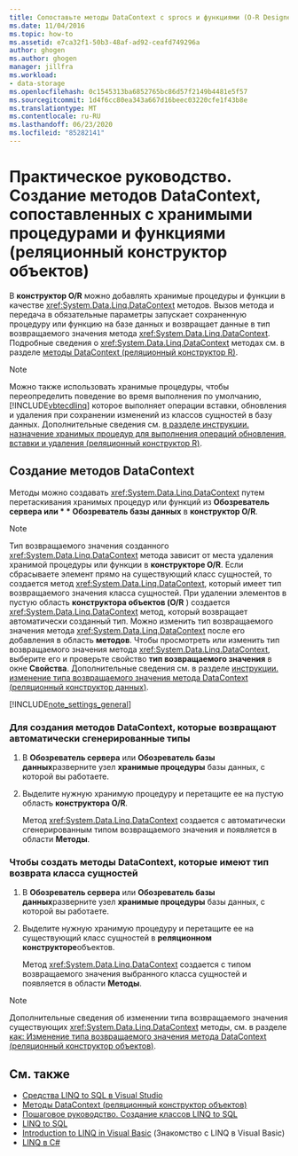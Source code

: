 ```yaml
---
title: Сопоставьте методы DataContext с sprocs и функциями (O-R Designer)
ms.date: 11/04/2016
ms.topic: how-to
ms.assetid: e7ca32f1-50b3-48af-ad92-ceafd749296a
author: ghogen
ms.author: ghogen
manager: jillfra
ms.workload:
- data-storage
ms.openlocfilehash: 0c1545313ba6852765bc86d57f2149b4481e5f57
ms.sourcegitcommit: 1d4f6cc80ea343a667d16beec03220cfe1f43b8e
ms.translationtype: MT
ms.contentlocale: ru-RU
ms.lasthandoff: 06/23/2020
ms.locfileid: "85282141"
---
```

# <a name="how-to-create-datacontext-methods-mapped-to-stored-procedures-and-functions-or-designer"></a>Практическое руководство. Создание методов DataContext, сопоставленных с хранимыми процедурами и функциями (реляционный конструктор объектов)

В **конструктор O/R** можно добавлять хранимые процедуры и функции в качестве <xref:System.Data.Linq.DataContext> методов. Вызов метода и передача в обязательные параметры запускает сохраненную процедуру или функцию на базе данных и возвращает данные в тип возвращаемого значения метода <xref:System.Data.Linq.DataContext>. Подробные сведения о <xref:System.Data.Linq.DataContext> методах см. в разделе [методы DataContext (реляционный конструктор R)](../data-tools/datacontext-methods-o-r-designer.md).

> [!NOTE]
> Можно также использовать хранимые процедуры, чтобы переопределить поведение во время выполнения по умолчанию, [!INCLUDE[vbtecdlinq](../data-tools/includes/vbtecdlinq_md.md)] которое выполняет операции вставки, обновления и удаления при сохранении изменений из классов сущностей в базу данных. Дополнительные сведения см. [в разделе инструкции. назначение хранимых процедур для выполнения операций обновления, вставки и удаления (реляционный конструктор R)](../data-tools/how-to-assign-stored-procedures-to-perform-updates-inserts-and-deletes-o-r-designer.md).

## <a name="create-datacontext-methods"></a>Создание методов DataContext

Методы можно создавать <xref:System.Data.Linq.DataContext> путем перетаскивания хранимых процедур или функций из <strong>Обозреватель сервера или * * Обозреватель базы данных</strong> в **конструктор O/R**.

> [!NOTE]
> Тип возвращаемого значения созданного <xref:System.Data.Linq.DataContext> метода зависит от места удаления хранимой процедуры или функции в **конструкторе O/R**. Если сбрасываете элемент прямо на существующий класс сущностей, то создается метод <xref:System.Data.Linq.DataContext>, который имеет тип возвращаемого значения класса сущностей. При удалении элементов в пустую область **конструктора объектов (O/R** ) создается <xref:System.Data.Linq.DataContext> метод, который возвращает автоматически созданный тип. Можно изменить тип возвращаемого значения метода <xref:System.Data.Linq.DataContext> после его добавления в область **методов**. Чтобы просмотреть или изменить тип возвращаемого значения метода <xref:System.Data.Linq.DataContext>, выберите его и проверьте свойство **тип возвращаемого значения** в окне **Свойства**. Дополнительные сведения см. в разделе [инструкции. изменение типа возвращаемого значения метода DataContext (реляционный конструктор данных)](../data-tools/how-to-change-the-return-type-of-a-datacontext-method-o-r-designer.md).

[!INCLUDE[note_settings_general](../data-tools/includes/note_settings_general_md.md)]

### <a name="to-create-datacontext-methods-that-return-automatically-generated-types"></a>Для создания методов DataContext, которые возвращают автоматически сгенерированные типы

1. В **Обозреватель сервера** или **Обозреватель базы данных**разверните узел **хранимые процедуры** базы данных, с которой вы работаете.

2. Выделите нужную хранимую процедуру и перетащите ее на пустую область **конструктора O/R**.

     Метод <xref:System.Data.Linq.DataContext> создается с автоматически сгенерированным типом возвращаемого значения и появляется в области **Методы**.

### <a name="to-create-datacontext-methods-that-have-the-return-type-of-an-entity-class"></a>Чтобы создать методы DataContext, которые имеют тип возврата класса сущностей

1. В **Обозреватель сервера** или **Обозреватель базы данных**разверните узел **хранимые процедуры** базы данных, с которой вы работаете.

2. Выделите нужную хранимую процедуру и перетащите ее на существующий класс сущностей в **реляционном конструкторе**объектов.

     Метод <xref:System.Data.Linq.DataContext> создается с типом возвращаемого значения выбранного класса сущностей и появляется в области **Методы**.

> [!NOTE]
> Дополнительные сведения об изменении типа возвращаемого значения существующих <xref:System.Data.Linq.DataContext> методы, см. в разделе [как: Изменение типа возвращаемого значения метода DataContext (реляционный конструктор объектов)](../data-tools/how-to-change-the-return-type-of-a-datacontext-method-o-r-designer.md).

## <a name="see-also"></a>См. также

- [Средства LINQ to SQL в Visual Studio](../data-tools/linq-to-sql-tools-in-visual-studio2.md)
- [Методы DataContext (реляционный конструктор объектов)](../data-tools/datacontext-methods-o-r-designer.md)
- [Пошаговое руководство. Создание классов LINQ to SQL](how-to-create-linq-to-sql-classes-mapped-to-tables-and-views-o-r-designer.md)
- [LINQ to SQL](/dotnet/framework/data/adonet/sql/linq/index)
- [Introduction to LINQ in Visual Basic](/dotnet/visual-basic/programming-guide/language-features/linq/introduction-to-linq) (Знакомство с LINQ в Visual Basic)
- [LINQ в C#](/dotnet/csharp/linq/linq-in-csharp)
